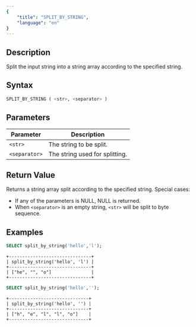 ```yaml
---
{
    "title": "SPLIT_BY_STRING",
    "language": "en"
}
---
```


## Description

Split the input string into a string array according to the specified string.

## Syntax

```sql
SPLIT_BY_STRING ( <str>, <separator> )
```

## Parameters

| Parameter     | Description                    |
|---------------|--------------------------------|
| `<str>`       | The string to be split.        |
| `<separator>` | The string used for splitting. |

## Return Value

Returns a string array split according to the specified string. Special cases:

- If any of the parameters is NULL, NULL is returned.
- When `<separator>` is an empty string, `<str>` will be split to byte sequence.

## Examples

```sql
SELECT split_by_string('hello','l');
```

```text
+-------------------------------+
| split_by_string('hello', 'l') |
+-------------------------------+
| ["he", "", "o"]               |
+-------------------------------+
```

```sql
SELECT split_by_string('hello','');
```

```text
+------------------------------+
| split_by_string('hello', '') |
+------------------------------+
| ["h", "e", "l", "l", "o"]    |
+------------------------------+
```
